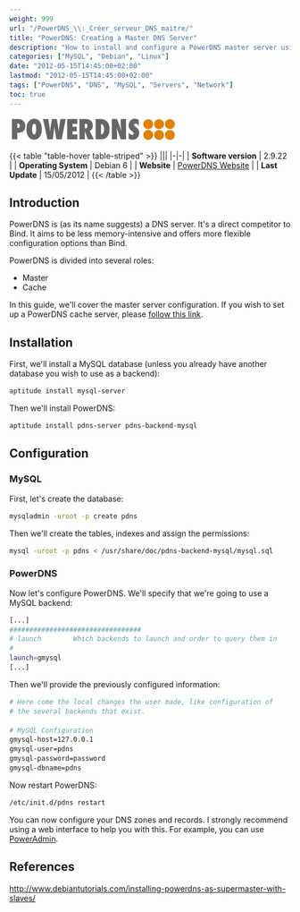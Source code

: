 ```yaml
---
weight: 999
url: "/PowerDNS_\\:_Créer_serveur_DNS_maitre/"
title: "PowerDNS: Creating a Master DNS Server"
description: "How to install and configure a PowerDNS master server using a MySQL backend on Debian"
categories: ["MySQL", "Debian", "Linux"]
date: "2012-05-15T14:45:00+02:00"
lastmod: "2012-05-15T14:45:00+02:00"
tags: ["PowerDNS", "DNS", "MySQL", "Servers", "Network"]
toc: true
---
```


![PowerDNS](/images/powerdns_logo.png)

{{< table "table-hover table-striped" >}}
|||
|-|-|
| **Software version** | 2.9.22 |
| **Operating System** | Debian 6 |
| **Website** | [PowerDNS Website](https://www.powerdns.com) |
| **Last Update** | 15/05/2012 |
{{< /table >}}

## Introduction

PowerDNS is (as its name suggests) a DNS server. It's a direct competitor to Bind. It aims to be less memory-intensive and offers more flexible configuration options than Bind.

PowerDNS is divided into several roles:
- Master
- Cache

In this guide, we'll cover the master server configuration. If you wish to set up a PowerDNS cache server, please [follow this link](../powerdns_:_créer_un_serveur_de_cache_dns/).

## Installation

First, we'll install a MySQL database (unless you already have another database you wish to use as a backend):

```bash
aptitude install mysql-server
```

Then we'll install PowerDNS:

```bash
aptitude install pdns-server pdns-backend-mysql
```

## Configuration

### MySQL

First, let's create the database:

```bash
mysqladmin -uroot -p create pdns
```

Then we'll create the tables, indexes and assign the permissions:

```bash
mysql -uroot -p pdns < /usr/share/doc/pdns-backend-mysql/mysql.sql
```

### PowerDNS

Now let's configure PowerDNS. We'll specify that we're going to use a MySQL backend:

```bash {linenos=table,hl_lines=[5]}
[...]
#################################
# launch        Which backends to launch and order to query them in
#
launch=gmysql
[...]
```

Then we'll provide the previously configured information:

```bash {linenos=table,hl_lines=[4,5,6,7,8]}
# Here come the local changes the user made, like configuration of 
# the several backends that exist.

# MySQL Configuration
gmysql-host=127.0.0.1
gmysql-user=pdns
gmysql-password=password
gmysql-dbname=pdns
```

Now restart PowerDNS:

```bash
/etc/init.d/pdns restart
```

You can now configure your DNS zones and records. I strongly recommend using a web interface to help you with this. For example, you can use [PowerAdmin](../PowerAdmin_:_Une_interface_d'administration_pour_PowerDNS/).

## References

http://www.debiantutorials.com/installing-powerdns-as-supermaster-with-slaves/
